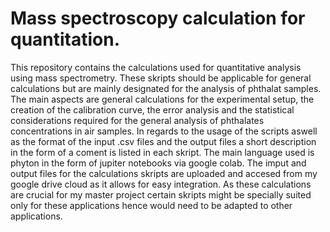 # Mass spectroscopy calculation for quantitation.
This repository contains the calculations used for quantitative analysis using mass spectrometry. These skripts should be applicable for general calculations but are mainly designated for the analysis of phthalat samples. The main aspects are general calculations for the experimental setup, the creation of the calibration curve, the error analysis and the statistical considerations required for the general analysis of phthalates concentrations in air samples. In regards to the usage of the scripts aswell as the format of the input .csv files and the output files a short description in the form of a coment is listed in each skript. The main language used is phyton in the form of jupiter notebooks via google colab. The imput and output files for the calculations skripts are uploaded and accesed from my google drive cloud as it allows for easy integration. As these calculations are crucial for my master project certain skripts might be specially suited only for these applications hence would need to be adapted to other applications.
